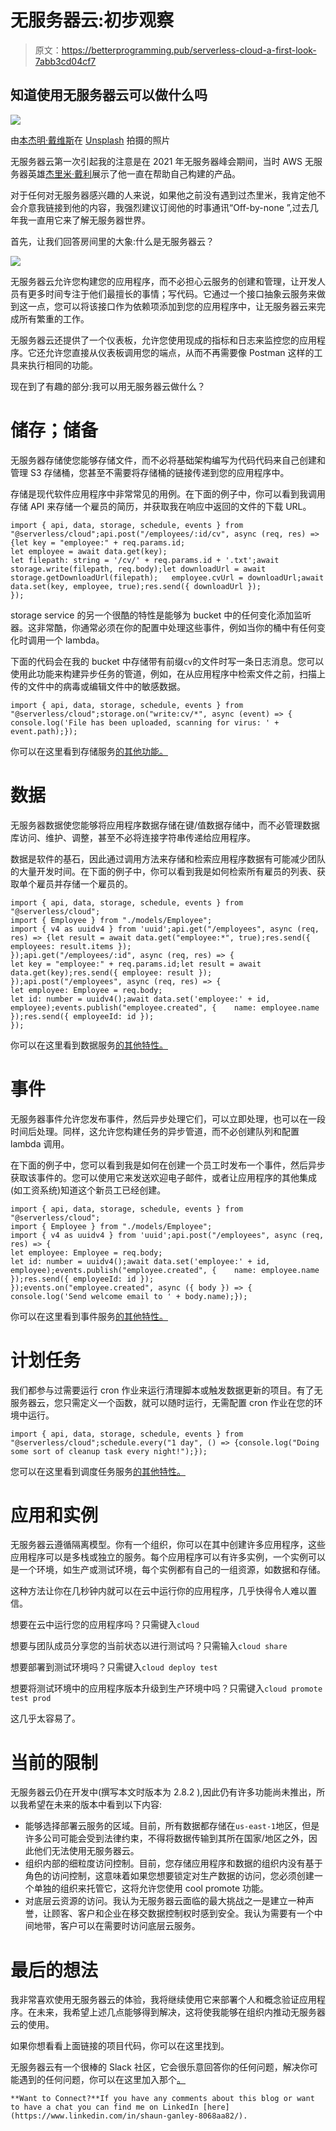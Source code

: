# 无服务器云:初步观察

> 原文：<https://betterprogramming.pub/serverless-cloud-a-first-look-7abb3cd04cf7>

## 知道使用无服务器云可以做什么吗

![](img/cc5ce1569c6c50c7e1ea29a3932e9048.png)

由[本杰明·戴维斯](https://unsplash.com/@bendavisual?utm_source=medium&utm_medium=referral)在 [Unsplash](https://unsplash.com?utm_source=medium&utm_medium=referral) 拍摄的照片

无服务器云第一次引起我的注意是在 2021 年无服务器峰会期间，当时 AWS 无服务器英雄[杰里米·戴利](https://www.jeremydaly.com/)展示了他一直在帮助自己构建的产品。

对于任何对无服务器感兴趣的人来说，如果他之前没有遇到过杰里米，我肯定他不会介意我链接到他的内容，我强烈建议订阅他的时事通讯“Off-by-none ”,过去几年我一直用它来了解无服务器世界。

首先，让我们回答房间里的大象:什么是无服务器云？

![](img/4b31a7c5c1b2e5df4b6f01a363fa7cef.png)

无服务器云允许您构建您的应用程序，而不必担心云服务的创建和管理，让开发人员有更多时间专注于他们最擅长的事情；写代码。它通过一个接口抽象云服务来做到这一点，您可以将该接口作为依赖项添加到您的应用程序中，让无服务器云来完成所有繁重的工作。

无服务器云还提供了一个仪表板，允许您使用现成的指标和日志来监控您的应用程序。它还允许您直接从仪表板调用您的端点，从而不再需要像 Postman 这样的工具来执行相同的功能。

现在到了有趣的部分:我可以用无服务器云做什么？

# 储存；储备

无服务器存储使您能够存储文件，而不必将基础架构编写为代码代码来自己创建和管理 S3 存储桶，您甚至不需要将存储桶的链接传递到您的应用程序中。

存储是现代软件应用程序中非常常见的用例。在下面的例子中，你可以看到我调用存储 API 来存储一个雇员的简历，并获取我在响应中返回的文件的下载 URL。

```
import { api, data, storage, schedule, events } from "@serverless/cloud";api.post("/employees/:id/cv", async (req, res) => {let key = "employee:" + req.params.id;
let employee = await data.get(key);
let filepath: string = '/cv/' + req.params.id + '.txt';await storage.write(filepath, req.body);let downloadUrl = await storage.getDownloadUrl(filepath);   employee.cvUrl = downloadUrl;await data.set(key, employee, true);res.send({ downloadUrl });
});
```

storage service 的另一个很酷的特性是能够为 bucket 中的任何变化添加监听器。这非常酷，你通常必须在你的配置中处理这些事件，例如当你的桶中有任何变化时调用一个 lambda。

下面的代码会在我的 bucket 中存储带有前缀`cv`的文件时写一条日志消息。您可以使用此功能来构建异步任务的管道，例如，在从应用程序中检索文件之前，扫描上传的文件中的病毒或编辑文件中的敏感数据。

```
import { api, data, storage, schedule, events } from "@serverless/cloud";storage.on("write:cv/*", async (event) => { console.log('File has been uploaded, scanning for virus: ' + event.path);});
```

你可以在这里看到存储服务[的其他功能。](https://www.serverless.com/cloud/docs/apps/blob-storage)

# 数据

无服务器数据使您能够将应用程序数据存储在键/值数据存储中，而不必管理数据库访问、维护、调整，甚至不必将连接字符串传递给应用程序。

数据是软件的基石，因此通过调用方法来存储和检索应用程序数据有可能减少团队的大量开发时间。在下面的例子中，你可以看到我是如何检索所有雇员的列表、获取单个雇员并存储一个雇员的。

```
import { api, data, storage, schedule, events } from "@serverless/cloud";
import { Employee } from "./models/Employee";
import { v4 as uuidv4 } from 'uuid';api.get("/employees", async (req, res) => {let result = await data.get("employee:*", true);res.send({ employees: result.items });
});api.get("/employees/:id", async (req, res) => {
let key = "employee:" + req.params.id;let result = await data.get(key);res.send({ employee: result });
});api.post("/employees", async (req, res) => {
let employee: Employee = req.body;
let id: number = uuidv4();await data.set('employee:' + id, employee);events.publish("employee.created", {    name: employee.name  });res.send({ employeeId: id });
});
```

你可以在这里看到数据服务[的其他特性。](https://www.serverless.com/cloud/docs/apps/data)

# 事件

无服务器事件允许您发布事件，然后异步处理它们，可以立即处理，也可以在一段时间后处理。同样，这允许您构建任务的异步管道，而不必创建队列和配置 lambda 调用。

在下面的例子中，您可以看到我是如何在创建一个员工时发布一个事件，然后异步获取该事件的。您可以使用它来发送欢迎电子邮件，或者让应用程序的其他集成(如工资系统)知道这个新员工已经创建。

```
import { api, data, storage, schedule, events } from "@serverless/cloud";
import { Employee } from "./models/Employee";
import { v4 as uuidv4 } from 'uuid';api.post("/employees", async (req, res) => {
let employee: Employee = req.body;
let id: number = uuidv4();await data.set('employee:' + id, employee);events.publish("employee.created", {    name: employee.name  });res.send({ employeeId: id });
});events.on("employee.created", async ({ body }) => { console.log('Send welcome email to ' + body.name);});
```

你可以在这里看到事件服务[的其他特性。](https://www.serverless.com/cloud/docs/apps/events)

# 计划任务

我们都参与过需要运行 cron 作业来运行清理脚本或触发数据更新的项目。有了无服务器云，您只需定义一个函数，就可以随时运行，无需配置 cron 作业在您的环境中运行。

```
import { api, data, storage, schedule, events } from "@serverless/cloud";schedule.every("1 day", () => {console.log("Doing some sort of cleanup task every night!");});
```

您可以在这里看到调度任务服务[的其他特性。](https://www.serverless.com/cloud/docs/apps/schedule)

# 应用和实例

无服务器云遵循隔离模型。你有一个组织，你可以在其中创建许多应用程序，这些应用程序可以是多栈或独立的服务。每个应用程序可以有许多实例，一个实例可以是一个环境，如生产或测试环境，每个实例都有自己的一组资源，如数据和存储。

这种方法让你在几秒钟内就可以在云中运行你的应用程序，几乎快得令人难以置信。

想要在云中运行您的应用程序吗？只需键入`cloud`

想要与团队成员分享您的当前状态以进行测试吗？只需输入`cloud share`

想要部署到测试环境吗？只需键入`cloud deploy test`

想要将测试环境中的应用程序版本升级到生产环境中吗？只需键入`cloud promote test prod`

这几乎太容易了。

# 当前的限制

无服务器云仍在开发中(撰写本文时版本为 2.8.2 ),因此仍有许多功能尚未推出，所以我希望在未来的版本中看到以下内容:

*   能够选择部署云服务的区域。目前，所有数据都存储在`us-east-1`地区，但是许多公司可能会受到法律约束，不得将数据传输到其所在国家/地区之外，因此他们无法使用无服务器云。
*   组织内部的细粒度访问控制。目前，您存储应用程序和数据的组织内没有基于角色的访问控制，这意味着如果您想要锁定对生产数据的访问，您必须创建一个单独的组织来托管它，这将允许您使用 cool promote 功能。
*   对底层云资源的访问。我认为无服务器云面临的最大挑战之一是建立一种声誉，让顾客、客户和企业在移交数据控制权时感到安全。我认为需要有一个中间地带，客户可以在需要时访问底层云服务。

# 最后的想法

我非常喜欢使用无服务器云的体验，我将继续使用它来部署个人和概念验证应用程序。在未来，我希望上述几点能够得到解决，这将使我能够在组织内推动无服务器云的使用。

如果你想看看上面链接的项目代码，你可以在这里找到。

无服务器云有一个很棒的 Slack 社区，它会很乐意回答你的任何问题，解决你可能遇到的任何问题，你可以在这里加入那个[。](https://serverless-contrib.slack.com/join/shared_invite/zt-d5qzowja-pnOerTzAIZUrN18hWYUIHA)

```
**Want to Connect?**If you have any comments about this blog or want to have a chat you can find me on LinkedIn [here](https://www.linkedin.com/in/shaun-ganley-8068aa82/).
```